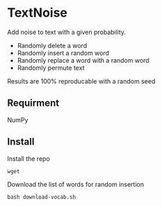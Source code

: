 # TextNoise
Add noise to text with a given probability.
* Randomly delete a word
* Randomly insert a random word
* Randomly replace a word with a random word
* Randomly permute text

Results are 100% reproducable with a random seed

## Requirment
NumPy

## Install
Install the repo
```
wget 
```

Download the list of words for random insertion
```
bash download-vocab.sh
```
